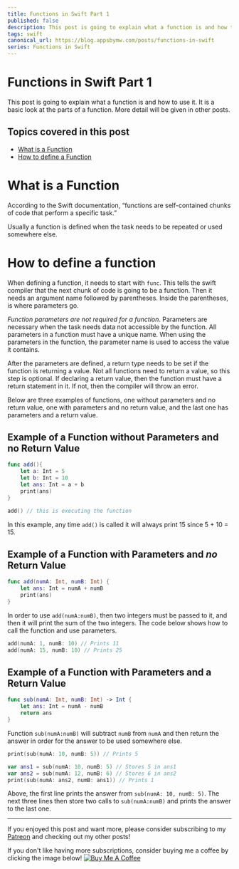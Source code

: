 ```yaml
---
title: Functions in Swift Part 1
published: false
description: This post is going to explain what a function is and how to use it.
tags: swift
canonical_url: https://blog.appsbymw.com/posts/functions-in-swift
series: Functions in Swift
---
```

# Functions in Swift Part 1

This post is going to explain what a function is and how to use it. It is a basic look at the parts of a function. More detail will be given in other posts.

## Topics covered in this post
- [What is a Function](#what-is-a-function)
- [How to define a Function](#how-to-define-a-function)

# What is a Function
According to the Swift documentation, “functions are self-contained chunks of code that perform a specific task.”

Usually a function is defined when the task needs to be repeated or used somewhere else.

# How to define a function
When defining a function, it needs to start with `func`. This tells the swift compiler that the next chunk of code is going to be a function. Then it needs an argument name followed by parentheses. Inside the parentheses, is where parameters go.

*Function parameters are not required for a function*. Parameters are necessary when the task needs data not accessible by the function. All parameters in a function must have a unique name. When using the parameters in the function, the parameter name is used to access the value it contains.

After the parameters are defined, a return type needs to be set if the function is returning a value. Not all functions need to return a value, so this step is optional. If declaring a return value, then the function must have a return statement in it. If not, then the compiler will throw an error.

Below are three examples of functions, one without parameters and no return value, one with parameters and no return value, and the last one has parameters and a return value.

## Example of a Function without Parameters and no Return Value

``` swift
func add(){
    let a: Int = 5
    let b: Int = 10
    let ans: Int = a + b
    print(ans)
}

add() // this is executing the function
```

In this example, any time `add()` is called it will always print 15 since 5 + 10 = 15.

## Example of a Function with Parameters and _no_ Return Value

```swift
func add(numA: Int, numB: Int) {
    let ans: Int = numA + numB
    print(ans)
}
```

In order to use `add(numA:numB)`, then two integers must be passed to it, and then it will print the sum of the two integers. The code below shows how to call the function and use parameters.

```swift
add(numA: 1, numB: 10) // Prints 11
add(numA: 15, numB: 10) // Prints 25
```

## Example of a Function with Parameters and a Return Value

```Swift
func sub(numA: Int, numB: Int) -> Int {
    let ans: Int = numA - numB
    return ans
}
```

Function `sub(numA:numB)` will subtract `numB` from `numA` and then return the answer in order for the answer to be used somewhere else.

```swift
print(sub(numA: 10, numB: 5)) // Prints 5

var ans1 = sub(numA: 10, numB: 5) // Stores 5 in ans1
var ans2 = sub(numA: 12, numB: 6) // Stores 6 in ans2
print(sub(numA: ans2, numB: ans1)) // Prints 1
```

Above, the first line prints the answer from `sub(numA: 10, numB: 5)`. The next three lines then store two calls to `sub(numA:numB)` and prints the answer to the last one.

---

If you enjoyed this post and want more, please consider subscribing to my [Patreon](https://www.patreon.com/maeganwilson_) and checking out my other posts!

If you don't like having more subscriptions, consider buying me a coffee by clicking the image below! <a href="https://www.buymeacoffee.com/appsbymw" target="_blank"><img src="https://bmc-cdn.nyc3.digitaloceanspaces.com/BMC-button-images/custom_images/orange_img.png" alt="Buy Me A Coffee" style="height: auto !important;width: auto !important;" ></a>
